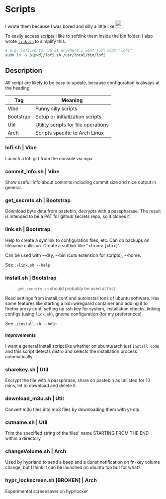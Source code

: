 # Scripts

<p>
I wrote them because I was bored and silly a little like
<img src="https://styles.redditmedia.com/t5_5x81u7/styles/communityIcon_t8en21sthsja1.jpg?width=128&frame=1&auto=webp&s=e541baf4fe498485bf557d8ba6b6fce82d497039" alt="r/silltcats" width="25" height="25">
</p>

To easily access scripts I like to softlink them inside the bin folder:
I also wrote [`link.sh`](#linksh--bootstrap) to simplify this.

```bash
# e.g. lofi.sh to run it anywhere I want just with "lofi"
sudo ln -s $(pwd)/lofi.sh /usr/local/bin/lofi
```

## Description

All script are likely to be easy to update, because configuration is always at the heading

| Tag       | Meaning                             |
| --------- | ----------------------------------- |
| Vibe      | Funny silly scripts                 |
| Bootstrap | Setup or initialization scripts     |
| Util      | Utility scripts for file operations |
| Arch      | Scripts specific to Arch Linux      |

### lofi.sh | Vibe

Launch a lofi girl from the console via mpv.

### commit_info.sh | Vibe

Show usefull info about commits including commit size and nice output in general.

### get_secrets.sh | Bootstrap

Download byte data from pastebin, decrypts with a passpharase.
The result is intended to be a PAT for github secrets repo, so it clones it

### link.sh | Bootstrap

Help to create a symlink to configuration files, etc.
Can do backups on filename collision.
Create a softlink like "\<from> [\<to>]"

Can be used with --dry, --bin (cuts extension for scripts), --home.

See `./link.sh --help`

### install.sh | Bootstrap

> `get_secrets.sh` should probably be used at first

Read settings from install.conf and autoinstall tons of ubuntu software.
Has some features like starting a lxd+wireguard container and adding it to firefox proxy conf,
setting up ssh key for system, installation checks, linking configs (using `link.sh`),
gnome configuration (for my preferences)

See `./install.sh --help`

#### Improvements

I want a general install script like whether on ubuntu/arch just `install code`
and this script detects distro and selects the installation process automatically

### sharekey.sh | Util

Encrypt the file with a passphrase, share on pastebin as unlisted for 10 mins,
let to download and delete it.

### download_m3u.sh | Util

Convert m3u files into mp3 files by downloading them with yt-dlp.

### cutname.sh | Util

Trim the specified string of the files' name STARTING FROM THE END within a directory

### changeVolume.sh | Arch

Used by hyprland to send a beep and a dunst notification on fn-key volume change,
but I think it can be launched on ubuntu too but for what?

### hypr_lockscreen.sh [BROKEN] | Arch

Experimental screensaver on hyprlocker
